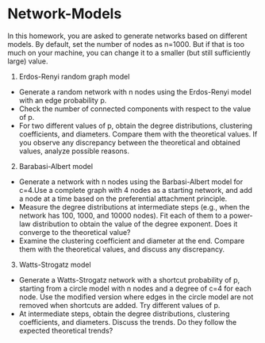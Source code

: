 # Network-Models

In this homework, you are asked to generate networks based on different models. By default, set the
number of nodes as n=1000. But if that is too much on your machine, you can change it to a smaller
(but still sufficiently large) value.

1. Erdos-Renyi random graph model
- Generate a random network with n nodes using the Erdos-Renyi model with an edge probability p.
- Check the number of connected components with respect to the value of p.
- For two different values of p, obtain the degree distributions, clustering coefficients, and diameters.
Compare them with the theoretical values. If you observe any discrepancy between the theoretical
and obtained values, analyze possible reasons.

2. Barabasi-Albert model
- Generate a network with n nodes using the Barbasi-Albert model for c=4.Use a complete graph with
4 nodes as a starting network, and add a node at a time based on the preferential attachment principle.
- Measure the degree distributions at intermediate steps (e.g., when the network has 100, 1000, and
10000 nodes). Fit each of them to a power-law distribution to obtain the value of the degree exponent.
Does it converge to the theoretical value?
- Examine the clustering coefficient and diameter at the end. Compare them with the theoretical values,
and discuss any discrepancy.

3. Watts-Strogatz model
- Generate a Watts-Strogatz network with a shortcut probability of p, starting from a circle model with
n nodes and a degree of c=4 for each node. Use the modified version where edges in the circle model
are not removed when shortcuts are added. Try different values of p.
- At intermediate steps, obtain the degree distributions, clustering coefficients, and diameters. Discuss
the trends. Do they follow the expected theoretical trends?